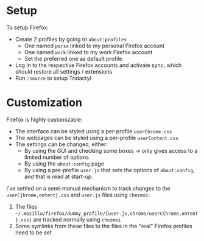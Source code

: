 # Setup
To setup Firefox:

- Create 2 profiles by going to `about:profiles`
    - One named `perso` linked to my personal Firefox account
    - One named `work` linked to my work Firefox account
    - Set the preferred one as default profile
- Log in to the respective Firefox accounts and activate sync, which should restore all settings / extensions
- Run `:source` to setup Tridactyl

# Customization

Firefox is highly customizable:
- The interface can be styled using a per-profile `userChrome.css`
- The webpages can be styled using a per-profile `userContent.css`
- The settings can be changed, either:
    - By using the GUI and checking some boxes → only gives access to a limited number of options
    - By using the `about:config` page
    - By using a pre-profile `user.js` that sets the options of `about:config`, and that is read at start-up.

I've settled on a semi-manual mechanism to track changes to the `userC{hrome,ontent}.css` and `user.js` files using `chezmoi`:
1. The files `~/.mozilla/firefox/dummy_profile/{user.js,chrome/userC{hrome,ontent}.css}` are tracked normally using `chezmoi`
2. Some symlinks from these files to the files in the "real" Firefox profiles need to be set
